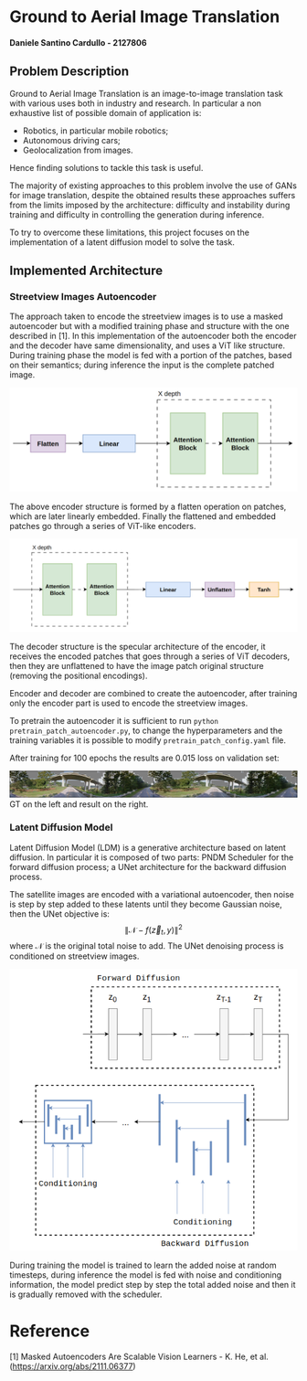 # Ground to Aerial Image Translation
#### Daniele Santino Cardullo - 2127806

## Problem Description
Ground to Aerial Image Translation is an image-to-image translation task with various uses both in industry and research. In particular a non exhaustive list of possible domain of application is:
- Robotics, in particular mobile robotics;
- Autonomous driving cars;
- Geolocalization from images.

Hence finding solutions to tackle this task is useful.

The majority of existing approaches to this problem involve the use of GANs for image translation, despite the obtained results these approaches suffers from the limits imposed by the architecture: difficulty and instability during training and difficulty in controlling the generation during inference. 

To try to overcome these limitations, this project focuses on the implementation of a latent diffusion model to solve the task.

## Implemented Architecture
### Streetview Images Autoencoder
The approach taken to encode the streetview images is to use a masked autoencoder but with a modified training phase and structure with the one described in [1]. In this implementation of the autoencoder both the encoder and the decoder have same dimensionality, and uses a ViT like structure. During training phase the model is fed with a portion of the patches, based on their semantics; during inference the input is the complete patched image.

![Encoder Structure](imgs/encoder.png)

The above encoder structure is formed by a flatten operation on patches, which are later linearly embedded. Finally the flattened and embedded patches go through a series of ViT-like encoders.

![Decoder Structure](imgs/decoder.png)

The decoder structure is the specular architecture of the encoder, it receives the encoded patches that goes through a series of ViT decoders, then they are unflattened to have the image patch original structure (removing the positional encodings).

Encoder and decoder are combined to create the autoencoder, after training only the encoder part is used to encode the streetview images.

To pretrain the autoencoder it is sufficient to run `python pretrain_patch_autoencoder.py`, to change the hyperparameters and the training variables it is possible to modify `pretrain_patch_config.yaml` file.

After training for 100 epochs the results are $0.015$ loss on validation set:

![Final result](imgs/final_pretrain.png)
GT on the left and result on the right.

### Latent Diffusion Model
Latent Diffusion Model (LDM) is a generative architecture based on latent diffusion. In particular it is composed of two parts: PNDM Scheduler for the forward diffusion process; a UNet architecture for the backward diffusion process.

The satellite images are encoded with a variational autoencoder, then noise is step by step added to these latents until they become Gaussian noise, then the UNet objective is:
$$
\| \mathcal N - f(\vec z_t, y) \|^2
$$
where $\mathcal N$ is the original total noise to add. The UNet denoising process is conditioned on streetview images.

![Latent diffusion model](imgs/ldm.png)

During training the model is trained to learn the added noise at random timesteps, during inference the model is fed with noise and conditioning information, the model predict step by step the total added noise and then it is gradually removed with the scheduler.

# Reference
[1] Masked Autoencoders Are Scalable Vision Learners - K. He, et al. (https://arxiv.org/abs/2111.06377)

